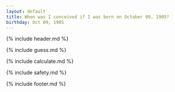 ```yaml
---
layout: default
title: When was I conceived if I was born on October 09, 1905?
birthday: Oct 09, 1905
---
```


{% include header.md %}

{% include guess.md %}

{% include calculate.md %}

{% include safety.md %}

{% include footer.md %}



